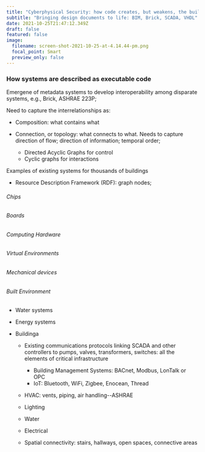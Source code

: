 ```yaml
---
title: "Cyberphysical Security: how code creates, but weakens, the built environment"
subtitle: "Bringing design documents to life: BIM, Brick, SCADA, VHDL"
date: 2021-10-25T21:47:12.349Z
draft: false
featured: false
image:
  filename: screen-shot-2021-10-25-at-4.14.44-pm.png
  focal_point: Smart
  preview_only: false
---
```

### How systems are described as executable code

Emergene of metadata systems to develop interoperability among disparate systems, e.g., Brick, ASHRAE 223P;

Need to capture the interrelationships as:

* Composition: what contains what
* Connection, or topology: what connects to what. Needs to capture direction of flow; direction of information; temporal order;

  * Directed Acyclic Graphs for control
  * Cyclic graphs for interactions

Examples of existing systems for thousands of buildings

* Resource Description Framework (RDF): graph nodes; 

###### Chips

###### Boards

###### Computing Hardware

###### Virtual Environments

###### Mechanical devices

###### Built Environment

* Water systems
* Energy systems
* Buildinga

  * Existing communications protocols linking SCADA and other controllers to pumps, valves, transformers, switches:  all the elements of critical infrastructure

    * Building Management Systems: BACnet, Modbus, LonTalk or OPC
    * IoT: Bluetooth, WiFi, Zigbee, Enocean, Thread
  * HVAC: vents, piping, air handling--ASHRAE
  * Lighting
  * Water
  * Electrical
  * Spatial connectivity: stairs, hallways, open spaces, connective areas